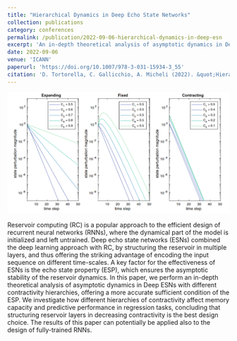 ```yaml
---
title: "Hierarchical Dynamics in Deep Echo State Networks"
collection: publications
category: conferences
permalink: /publication/2022-09-06-hierarchical-dynamics-in-deep-esn
excerpt: 'An in-depth theoretical analysis of asymptotic dynamics in Deep ESNs with different contractivity hierarchies.'
date: 2022-09-06
venue: 'ICANN'
paperurl: 'https://doi.org/10.1007/978-3-031-15934-3_55'
citation: 'D. Tortorella, C. Gallicchio, A. Micheli (2022). &quot;Hierarchical Dynamics in Deep Echo State Networks.&quot; <i>Proceedings of the 31st International Conference on Artificial Neural Networks (ICANN 2022)</i>, pp. 668-679.'
---
```


![Graphical abstract](/images/2022-09-06-hierarchical-dynamics-in-deep-esn.png)

Reservoir computing (RC) is a popular approach to the efficient design of recurrent neural networks (RNNs), where the dynamical part of the model is initialized and left untrained. Deep echo state networks (ESNs) combined the deep learning approach with RC, by structuring the reservoir in multiple layers, and thus offering the striking advantage of encoding the input sequence on different time-scales. A key factor for the effectiveness of ESNs is the echo state property (ESP), which ensures the asymptotic stability of the reservoir dynamics. In this paper, we perform an in-depth theoretical analysis of asymptotic dynamics in Deep ESNs with different contractivity hierarchies, offering a more accurate sufficient condition of the ESP. We investigate how different hierarchies of contractivity affect memory capacity and predictive performance in regression tasks, concluding that structuring reservoir layers in decreasing contractivity is the best design choice. The results of this paper can potentially be applied also to the design of fully-trained RNNs.